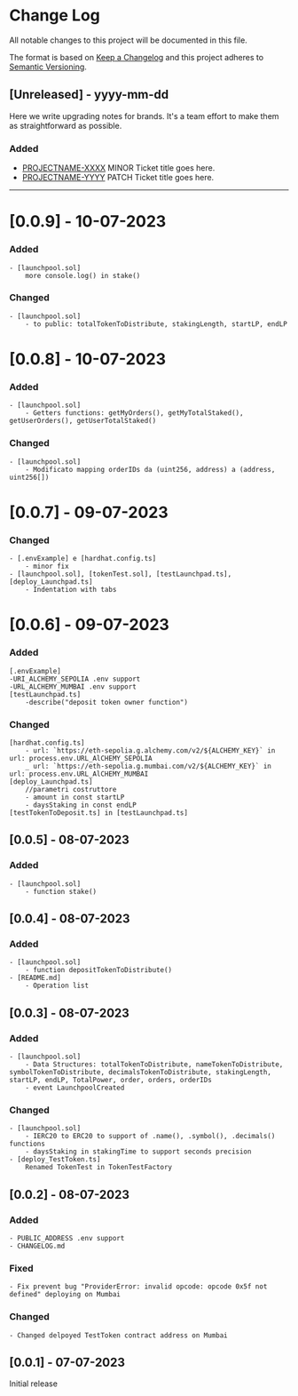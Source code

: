 
# Change Log
All notable changes to this project will be documented in this file.
 
The format is based on [Keep a Changelog](http://keepachangelog.com/)
and this project adheres to [Semantic Versioning](http://semver.org/).
 
## [Unreleased] - yyyy-mm-dd
 
Here we write upgrading notes for brands. It's a team effort to make them as
straightforward as possible.
 
### Added
- [PROJECTNAME-XXXX](http://tickets.projectname.com/browse/PROJECTNAME-XXXX)
  MINOR Ticket title goes here.
- [PROJECTNAME-YYYY](http://tickets.projectname.com/browse/PROJECTNAME-YYYY)
  PATCH Ticket title goes here.

---------------------------------------------------------------------------------------------------------
# [0.0.9] - 10-07-2023
### Added
	- [launchpool.sol]
		more console.log() in stake()
### Changed
	- [launchpool.sol]
		- to public: totalTokenToDistribute, stakingLength, startLP, endLP


# [0.0.8] - 10-07-2023
### Added
	- [launchpool.sol]
		- Getters functions: getMyOrders(), getMyTotalStaked(), getUserOrders(), getUserTotalStaked()
### Changed
	- [launchpool.sol]
		- Modificato mapping orderIDs da (uint256, address) a (address, uint256[])

# [0.0.7] - 09-07-2023
### Changed
	- [.envExample] e [hardhat.config.ts]
		- minor fix
	- [launchpool.sol], [tokenTest.sol], [testLaunchpad.ts], [deploy_Launchpad.ts]
		- Indentation with tabs

# [0.0.6] - 09-07-2023
### Added
	[.envExample]
	-URI_ALCHEMY_SEPOLIA .env support
	-URL_ALCHEMY_MUMBAI .env support
	[testLaunchpad.ts]
		-describe("deposit token owner function")
	
### Changed
	[hardhat.config.ts]
		- url: `https://eth-sepolia.g.alchemy.com/v2/${ALCHEMY_KEY}` in url: process.env.URL_AlCHEMY_SEPOLIA
		_ url: `https://eth-sepolia.g.mumbai.com/v2/${ALCHEMY_KEY}` in url: process.env.URL_AlCHEMY_MUMBAI
	[deploy_Launchpad.ts]
		//parametri costruttore
		- amount in const startLP
		- daysStaking in const endLP
	[testTokenToDeposit.ts] in [testLaunchpad.ts]


## [0.0.5] - 08-07-2023
### Added
	- [launchpool.sol] 
		- function stake()

## [0.0.4] - 08-07-2023 
### Added
	- [launchpool.sol] 
		- function depositTokenToDistribute()
	- [README.md]
		- Operation list

## [0.0.3] - 08-07-2023 
### Added
	- [launchpool.sol] 
		- Data Structures: totalTokenToDistribute, nameTokenToDistribute, symbolTokenToDistribute, decimalsTokenToDistribute, stakingLength, startLP, endLP, TotalPower, order, orders, orderIDs
		- event LaunchpoolCreated

### Changed
	- [launchpool.sol] 
		- IERC20 to ERC20 to support of .name(), .symbol(), .decimals() functions
		- daysStaking in stakingTime to support seconds precision
	- [deploy_TestToken.ts]
		Renamed TokenTest in TokenTestFactory

## [0.0.2] - 08-07-2023 
### Added
	- PUBLIC_ADDRESS .env support
	- CHANGELOG.md
### Fixed
	- Fix prevent bug "ProviderError: invalid opcode: opcode 0x5f not defined" deploying on Mumbai
### Changed
	- Changed delpoyed TestToken contract address on Mumbai

## [0.0.1] - 07-07-2023 
Initial release